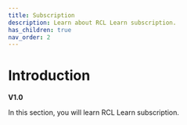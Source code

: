 ```yaml
---
title: Subscription
description: Learn about RCL Learn subscription.
has_children: true
nav_order: 2
---
```


# Introduction
**V1.0**

In this section, you will learn RCL Learn subscription.
 